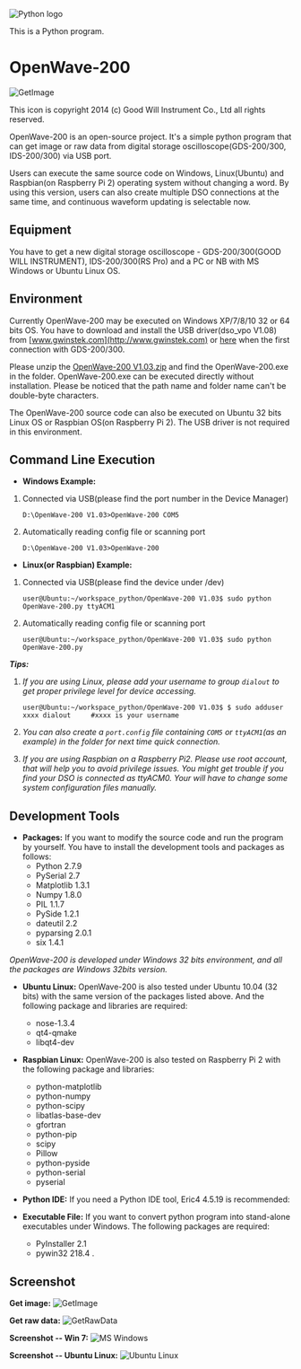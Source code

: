 ![Python logo](/image/python-logo.png)

This is a Python program.




OpenWave-200
============
![GetImage](/image/OpenWave256x256.jpg)

This icon is copyright 2014 (c) Good Will Instrument Co., Ltd all rights reserved.




OpenWave-200 is an open-source project. It's a simple python program that can get image or raw data from digital storage oscilloscope(GDS-200/300, IDS-200/300) via USB port.  

Users can execute the same source code on Windows, Linux(Ubuntu) and Raspbian(on Raspberry Pi 2) operating system without changing a word. By using this version, users can also create multiple DSO connections at the same time, and continuous waveform updating is selectable now.


Equipment
------------
You have to get a new digital storage oscilloscope - GDS-200/300(GOOD WILL INSTRUMENT), IDS-200/300(RS Pro) and a PC or NB with MS Windows or Ubuntu Linux OS.




Environment
------------
Currently OpenWave-200 may be executed on Windows XP/7/8/10 32 or 64 bits OS. You have to download and install the USB driver(dso_vpo V1.08) from [www.gwinstek.com](http://www.gwinstek.com) or [here](/dso_vpo_v108.zip) when the first connection with GDS-200/300. 

Please unzip the [OpenWave-200 V1.03.zip](/OpenWave-200_V1.03.zip) and find the OpenWave-200.exe in the folder. OpenWave-200.exe can be executed directly without installation. Please be noticed that the path name and folder name can't be double-byte characters.

The OpenWave-200 source code can also be executed on Ubuntu 32 bits Linux OS or Raspbian OS(on Raspberry Pi 2). The USB driver is not required in this environment.


Command Line Execution
------------
- **Windows Example:**

1.  Connected via USB(please find the port number in the Device Manager)
    ```
    D:\OpenWave-200 V1.03>OpenWave-200 COM5
    ```

2.  Automatically reading config file or scanning port
    ```
    D:\OpenWave-200 V1.03>OpenWave-200
    ```


- **Linux(or Raspbian) Example:**

1.  Connected via USB(please find the device under /dev)
    ```
    user@Ubuntu:~/workspace_python/OpenWave-200 V1.03$ sudo python OpenWave-200.py ttyACM1
    ```
    
2.  Automatically reading config file or scanning port
    ```
    user@Ubuntu:~/workspace_python/OpenWave-200 V1.03$ sudo python OpenWave-200.py
    ```
    
***Tips:***

1.  *If you are using Linux, please add your username to group ```dialout``` to get proper privilege level for device accessing.*
    ```
    user@Ubuntu:~/workspace_python/OpenWave-200 V1.03$ $ sudo adduser xxxx dialout     #xxxx is your username
    ```

2.  *You can also create a `port.config` file containing `COM5` or `ttyACM1`(as an example) in the folder for next time quick connection.*

3.  *If you are using Raspbian on a Raspberry Pi2. Please use root account, that will help you to avoid privilege issues.  You might get trouble if you find your DSO is connected as ttyACM0. Your will have to change some system configuration files manually.*



Development Tools
------------
- **Packages:**
   If you want to modify the source code and run the program by yourself. You have to install the development tools and packages as follows:
   * Python 2.7.9
   * PySerial 2.7
   * Matplotlib 1.3.1
   * Numpy 1.8.0
   * PIL 1.1.7
   * PySide 1.2.1
   * dateutil 2.2
   * pyparsing 2.0.1
   * six 1.4.1

 *OpenWave-200 is developed under Windows 32 bits environment, and all the packages are Windows 32bits version.*
 
- **Ubuntu Linux:**
   OpenWave-200 is also tested under Ubuntu 10.04 (32 bits) with the same version of the packages listed above.  And the following package and libraries are required:
   * nose-1.3.4
   * qt4-qmake
   * libqt4-dev

- **Raspbian Linux:**
   OpenWave-200 is also tested on Raspberry Pi 2 with the following package and libraries:
   * python-matplotlib
   * python-numpy
   * python-scipy
   * libatlas-base-dev
   * gfortran
   * python-pip
   * scipy
   * Pillow
   * python-pyside
   * python-serial
   * pyserial


- **Python IDE:**
   If you need a Python IDE tool, Eric4 4.5.19  is recommended:


- **Executable File:**
   If you want to convert python program into stand-alone executables under Windows. The following packages are required:
   * PyInstaller 2.1
   * pywin32 218.4 .



   
Screenshot
------------
**Get image:**
![GetImage](/image/pic1.png)


**Get raw data:**
![GetRawData](/image/pic2.png)


**Screenshot -- Win 7:**
![MS Windows](/image/Win7_Screenshot.jpg)


**Screenshot -- Ubuntu Linux:**
![Ubuntu Linux](/image/Ubuntu1004_Screenshot.jpg)

